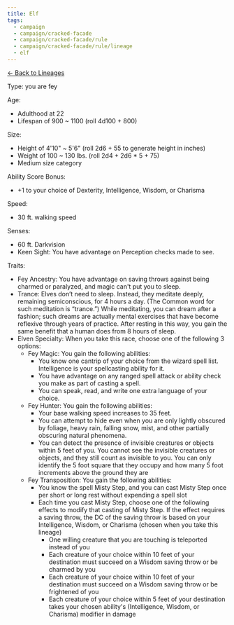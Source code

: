 ```yaml
---
title: Elf
tags:
  - campaign
  - campaign/cracked-facade
  - campaign/cracked-facade/rule
  - campaign/cracked-facade/rule/lineage
  - elf
---
```


[<- Back to Lineages](index.md)

Type: you are fey

Age:

- Adulthood at 22
- Lifespan of 900 ~ 1100 (roll 4d100 + 800)

Size:

- Height of 4'10" ~ 5'6" (roll 2d6 + 55 to generate height in inches)
- Weight of 100 ~ 130 lbs. (roll 2d4 + 2d6 * 5 + 75)
- Medium size category

Ability Score Bonus:

- +1 to your choice of Dexterity, Intelligence, Wisdom, or Charisma

Speed:

- 30 ft. walking speed

Senses:

- 60 ft. Darkvision
- Keen Sight: You have advantage on Perception checks made to see.

Traits:

- Fey Ancestry: You have advantage on saving throws against being charmed or paralyzed, and magic can't put you to sleep.
- Trance: Elves don’t need to sleep. Instead, they meditate deeply, remaining semiconscious, for 4 hours a day. (The Common word for such meditation is “trance.”) While meditating, you can dream after a fashion; such dreams are actually mental exercises that have become reflexive through years of practice. After resting in this way, you gain the same benefit that a human does from 8 hours of sleep.
- Elven Specialty: When you take this race, choose one of the following 3 options:
	- Fey Magic: You gain the following abilities:
		- You know one cantrip of your choice from the wizard spell list. Intelligence is your spellcasting ability for it.
		- You have advantage on any ranged spell attack or ability check you make as part of casting a spell.
		- You can speak, read, and write one extra language of your choice.
	- Fey Hunter: You gain the following abilities:
		- Your base walking speed increases to 35 feet.
		- You can attempt to hide even when you are only lightly obscured by foliage, heavy rain, falling snow, mist, and other partially obscuring natural phenomena.
		- You can detect the presence of invisible creatures or objects within 5 feet of you. You cannot see the invisible creatures or objects, and they still count as invisible to you. You can only identify the 5 foot square that they occupy and how many 5 foot increments above the ground they are
	- Fey Transposition: You gain the following abilities:
		- You know the spell Misty Step, and you can cast Misty Step once per short or long rest without expending a spell slot
		- Each time you cast Misty Step, choose one of the following effects to modify that casting of Misty Step. If the effect requires a saving throw, the DC of the saving throw is based on your Intelligence, Wisdom, or Charisma (chosen when you take this lineage)
			- One willing creature that you are touching is teleported instead of you
			- Each creature of your choice within 10 feet of your destination must succeed on a Wisdom saving throw or be charmed by you
			- Each creature of your choice within 10 feet of your destination must succeed on a Wisdom saving throw or be frightened of you
			- Each creature of your choice within 5 feet of your destination takes your chosen ability's (Intelligence, Wisdom, or Charisma) modifier in damage
